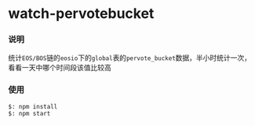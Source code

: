 # watch-pervotebucket

### 说明
统计`EOS/BOS`链的`eosio`下的`global`表的`pervote_bucket`数据，半小时统计一次，看看一天中哪个时间段该值比较高

### 使用
```
$: npm install
$: npm start
```
